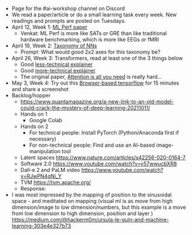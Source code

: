 - Page for the #ai-workshop channel on Discord
- We read a paper/article or do a small learning task every week. New readings and prompts are posted on Tuesdays.
- April 12, Week 1: [ML Perf paper](https://arxiv.org/pdf/1910.01500.pdf)
    - Venkat: ML Perf is more like SATs or GRE than like traditional hardware benchmarking, which is more like EEGs or fMRI
- April 19, Week 2: [Taxonomy of NNs](https://towardsdatascience.com/the-mostly-complete-chart-of-neural-networks-explained-3fb6f2367464)
    - Prompt: What would good 2x2 axes for this taxonomy be?
- April 26, Week 3: Transformers, read at least one of the 3 things below
    - Good [less-technical explainer](https://thenextweb.com/news/understanding-transformers-the-machine-learning-model-behind-gpt-3-machine-learning-ai-syndication)
    - Good [more-technical explainer](https://jalammar.github.io/illustrated-transformer/)
    - The original paper, [Attention is all you need](https://arxiv.org/abs/1706.03762) is really hard...
- May 3, Week 4: Try out this [Browser-based tensorflow](https://playground.tensorflow.org/) for 15 minutes and share a screenshot
- Backlog/hopper
    - https://www.quantamagazine.org/a-new-link-to-an-old-model-could-crack-the-mystery-of-deep-learning-20211011/
    - Hands on 1
        - Google Colab
    - Hands on 2
        - For technical people: Install PyTorch (Python/Anaconda first if necessary)
        - For non-technical people: Find and use an AI-based image-manipulation tool
    - Latent spaces https://www.nature.com/articles/s42256-020-0164-7
    - Software 2.0 https://www.youtube.com/watch?v=y57wwucbXR8
    - Dall-e 2  and PaLM video https://www.youtube.com/watch?v=RJwPN4qNi_Y
    - TVM https://tvm.apache.org/
    - Response:
- I was most impressed by the mapping of position to the sinusoidal space - and meditated on mapping (visual ml is as move from high dimension/image to low dimension/numbers, but this example is a move from low dimension to high dimension, position and layer ) https://medium.com/@hackerm0m/ursula-le-guin-and-machine-learning-303e4e327b73
